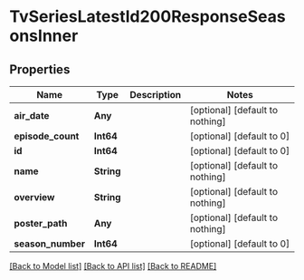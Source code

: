 # TvSeriesLatestId200ResponseSeasonsInner


## Properties
Name | Type | Description | Notes
------------ | ------------- | ------------- | -------------
**air_date** | **Any** |  | [optional] [default to nothing]
**episode_count** | **Int64** |  | [optional] [default to 0]
**id** | **Int64** |  | [optional] [default to 0]
**name** | **String** |  | [optional] [default to nothing]
**overview** | **String** |  | [optional] [default to nothing]
**poster_path** | **Any** |  | [optional] [default to nothing]
**season_number** | **Int64** |  | [optional] [default to 0]


[[Back to Model list]](../README.md#models) [[Back to API list]](../README.md#api-endpoints) [[Back to README]](../README.md)


